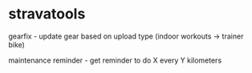 # stravatools

gearfix - update gear based on upload type (indoor workouts -> trainer bike)

maintenance reminder - get reminder to do X every Y kilometers
